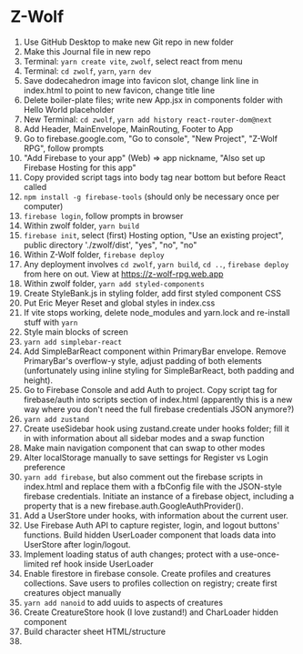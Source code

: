 # Z-Wolf

1. Use GitHub Desktop to make new Git repo in new folder
2. Make this Journal file in new repo
3. Terminal: `yarn create vite`,  `zwolf`, select react from menu
4. Terminal: `cd zwolf`, `yarn`, `yarn dev`
5. Save dodecahedron image into favicon slot, change link line in index.html to point to new favicon, change title line
6. Delete boiler-plate files; write new App.jsx in components folder with Hello World placeholder
7. New Terminal: `cd zwolf`, `yarn add history react-router-dom@next`
8. Add Header, MainEnvelope, MainRouting, Footer to App
9. Go to firebase.google.com, "Go to console", "New Project", "Z-Wolf RPG", follow prompts
10. "Add Firebase to your app" (Web) => app nickname, "Also set up Firebase Hosting for this app"
11. Copy provided script tags into body tag near bottom but before React called
12. `npm install -g firebase-tools` (should only be necessary once per computer)
13. `firebase login`, follow prompts in browser
14. Within zwolf folder, `yarn build`
15. `firebase init`, select (first) Hosting option, "Use an existing project", public directory './zwolf/dist', "yes", "no", "no"
16. Within Z-Wolf folder, `firebase deploy`
17. Any deployment involves `cd zwolf`, `yarn build`, `cd ..`, `firebase deploy` from here on out. View at https://z-wolf-rpg.web.app
18. Within zwolf folder, `yarn add styled-components`
19. Create StyleBank.js in styling folder, add first styled component CSS
20. Put Eric Meyer Reset and global styles in index.css
21. If vite stops working, delete node_modules and yarn.lock and re-install stuff with `yarn`
22. Style main blocks of screen
23. `yarn add simplebar-react`
24. Add SimpleBarReact component within PrimaryBar envelope. Remove PrimaryBar's overflow-y style, adjust padding of both elements (unfortunately using inline styling for SimpleBarReact, both padding and height).
25. Go to Firebase Console and add Auth to project. Copy script tag for firebase/auth into scripts section of index.html (apparently this is a new way where you don't need the full firebase credentials JSON anymore?)
26. `yarn add zustand`
27. Create useSidebar hook using zustand.create under hooks folder; fill it in with information about all sidebar modes and a swap function
28. Make main navigation component that can swap to other modes
29. Alter localStorage manually to save settings for Register vs Login preference
30. `yarn add firebase`, but also comment out the firebase scripts in index.html and replace them with a fbConfig file with the JSON-style firebase credentials. Initiate an instance of a firebase object, including a property that is a new firebase.auth.GoogleAuthProvider().
31. Add a UserStore under hooks, with information about the current user.
32. Use Firebase Auth API to capture register, login, and logout buttons' functions. Build hidden UserLoader component that loads data into UserStore after login/logout.
33. Implement loading status of auth changes; protect with a use-once-limited ref hook inside UserLoader
34. Enable firestore in firebase console. Create profiles and creatures collections. Save users to profiles collection on registry; create first creatures object manually
35. `yarn add nanoid` to add uuids to aspects of creatures
36. Create CreatureStore hook (I love zustand!) and CharLoader hidden component
37. Build character sheet HTML/structure
38. 